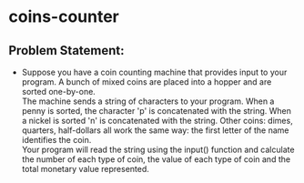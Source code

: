 # coins-counter

## Problem Statement: 
- Suppose you have a coin counting machine that provides input to your program.  A bunch of mixed coins are placed into a hopper and are sorted one-by-one.  
The machine sends a string of characters to your program.  When a penny is sorted, the character 'p' is concatenated with the string.  When a nickel is sorted 'n' is concatenated with the string.  Other coins: dimes, quarters, half-dollars all work the same way: the first letter of the name identifies the coin.  
Your program will read the string using the input() function and calculate the number of each type of coin, the value of each type of coin and the total monetary value represented.
